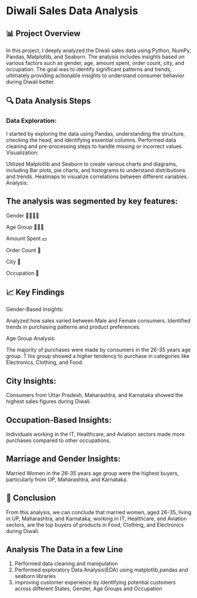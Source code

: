 # Diwali Sales Data Analysis

## 📊 Project Overview

In this project, 
I deeply analyzed the Diwali sales data using Python, NumPy, Pandas, Matplotlib, and Seaborn. The analysis includes insights based on various factors such as gender, age, amount spent, order count, city, and occupation. The goal was to identify significant patterns and trends, ultimately providing actionable insights to understand consumer behavior during Diwali better.

## 🔍 Data Analysis Steps

### Data Exploration:

I started by exploring the data using Pandas, understanding the structure, checking the head, and identifying essential columns. Performed data cleaning and pre-processing steps to handle missing or incorrect values. Visualization:

Utilized Matplotlib and Seaborn to create various charts and diagrams, including Bar plots, pie charts, and histograms to understand distributions and trends. Heatmaps to visualize correlations between different variables. Analysis:

## The analysis was segmented by key features:

Gender 🧑‍🦱👩‍🦱 

Age Group 👶👨‍🦳 

Amount Spent 💵 

Order Count 🛒

City 🌆 

Occupation 💼


## 📈 Key Findings

Gender-Based Insights:

Analyzed how sales varied between Male and Female consumers. Identified trends in purchasing patterns and product preferences.

Age Group Analysis:

The majority of purchases were made by consumers in the 26-35 years age group. T
his group showed a higher tendency to purchase in categories like Electronics, Clothing, and Food. 

## City Insights:

Consumers from Uttar Pradesh, Maharashtra, and Karnataka showed the highest sales figures during Diwali. 

## Occupation-Based Insights:

Individuals working in the IT, Healthcare, and Aviation sectors made more purchases compared to other occupations. 

## Marriage and Gender Insights:

Married Women in the 26-35 years age group were the highest buyers, particularly from UP, Maharashtra, and Karnataka.

## 📍 Conclusion
From this analysis, we can conclude that married women, aged 26-35, living in UP, Maharashtra, and Karnataka, working in IT, Healthcare, and Aviation sectors, are the top buyers of products in Food, Clothing, and Electronics during Diwali.

## Analysis The Data in a few Line
1. Performed data cleaning and manipulation
2. Performed exploratory Data Analysis(EDA) using matplotlib,pandas and seaborn libraries
3. improving customer experience by identifying potential customers across different States, Gender, Age Groups and Occupation

